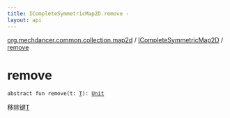 ```yaml
---
title: ICompleteSymmetricMap2D.remove - 
layout: api
---
```


<div class='api-docs-breadcrumbs'><a href="../index.html">org.mechdancer.common.collection.map2d</a> / <a href="index.html">ICompleteSymmetricMap2D</a> / <a href="./remove.html">remove</a></div>

# remove

<div class="signature"><code><span class="keyword">abstract</span> <span class="keyword">fun </span><span class="identifier">remove</span><span class="symbol">(</span><span class="parameterName" id="org.mechdancer.common.collection.map2d.ICompleteSymmetricMap2D$remove(org.mechdancer.common.collection.map2d.ICompleteSymmetricMap2D.T)/t">t</span><span class="symbol">:</span>&nbsp;<a href="index.html#T"><span class="identifier">T</span></a><span class="symbol">)</span><span class="symbol">: </span><a href="https://kotlinlang.org/api/latest/jvm/stdlib/kotlin/-unit/index.html"><span class="identifier">Unit</span></a></code></div>

移除键<a href="index.html#T">T</a>

